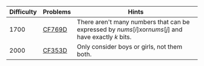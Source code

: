 | Difficulty | Problems | Hints |
| -------- | -------- | -------- |
| 1700 | [CF769D](https://codeforces.com/problemset/problem/769/D) | There aren't many numbers that can be expressed by $nums[i] \mathrm{xor} nums[j]$ and have exactly $k$ bits. |
| 2000 | [CF353D](https://codeforces.com/problemset/problem/353/D) | Only consider boys or girls, not them both. |